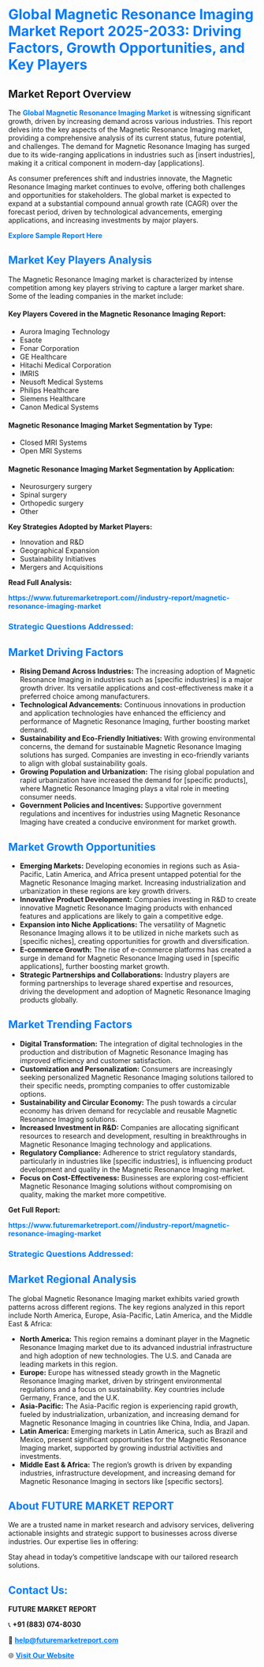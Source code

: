 <h1 style="color: #007BFF;">Global Magnetic Resonance Imaging Market Report 2025-2033: Driving Factors, Growth Opportunities, and Key Players</h1>

<section id="overview">
<h2>Market Report Overview</h2>
<p>The <a href="https://www.futuremarketreport.com//industry-report/magnetic-resonance-imaging-market" style="color: #007BFF; text-decoration: none;"><strong>Global Magnetic Resonance Imaging Market</strong></a> is witnessing significant growth, driven by increasing demand across various industries. This report delves into the key aspects of the Magnetic Resonance Imaging market, providing a comprehensive analysis of its current status, future potential, and challenges. The demand for Magnetic Resonance Imaging has surged due to its wide-ranging applications in industries such as [insert industries], making it a critical component in modern-day [applications].</p>
<p>As consumer preferences shift and industries innovate, the Magnetic Resonance Imaging market continues to evolve, offering both challenges and opportunities for stakeholders. The global market is expected to expand at a substantial compound annual growth rate (CAGR) over the forecast period, driven by technological advancements, emerging applications, and increasing investments by major players.</p>
</section>

<section id="overview">
<p><a href="https://www.futuremarketreport.com//request-sample/reportId=55855" style="color: #007BFF; text-decoration: none;"><strong>Explore Sample Report Here</strong></a></p>
</section>

<section id="key-players">
<h2 style="color: #007BFF;">Market Key Players Analysis</h2>
<p>The Magnetic Resonance Imaging market is characterized by intense competition among key players striving to capture a larger market share. Some of the leading companies in the market include:</p>
<h4>Key Players Covered in the Magnetic Resonance Imaging Report:</h4>
<ul><li>Aurora Imaging Technology</li><li>Esaote</li><li>Fonar Corporation</li><li>GE Healthcare</li><li>Hitachi Medical Corporation</li><li>IMRIS</li><li>Neusoft Medical Systems</li><li>Philips Healthcare</li><li>Siemens Healthcare</li><li>Canon Medical Systems</li></ul>
<h4>Magnetic Resonance Imaging Market Segmentation by Type:</h4>
<ul><li>Closed MRI Systems</li><li>Open MRI Systems</li></ul>

<h4>Magnetic Resonance Imaging Market Segmentation by Application:</h4>
<ul><li>Neurosurgery surgery</li><li>Spinal surgery</li><li>Orthopedic surgery</li><li>Other</li></ul>
<p><strong>Key Strategies Adopted by Market Players:</strong></p>
<ul>
<li>Innovation and R&D</li>
<li>Geographical Expansion</li>
<li>Sustainability Initiatives</li>
<li>Mergers and Acquisitions</li>
</ul>
</section>

<section>
<p><strong>Read Full Analysis: </strong></p><a href="https://www.futuremarketreport.com//industry-report/magnetic-resonance-imaging-market" style="color: #007BFF; text-decoration: none;"><strong>https://www.futuremarketreport.com//industry-report/magnetic-resonance-imaging-market</strong></a>
<h3 style="color: #007BFF;">Strategic Questions Addressed:</h3>
</section>

<section id="driving-factors">
<h2 style="color: #007BFF;">Market Driving Factors</h2>
<ul>
<li><strong>Rising Demand Across Industries:</strong> The increasing adoption of Magnetic Resonance Imaging in industries such as [specific industries] is a major growth driver. Its versatile applications and cost-effectiveness make it a preferred choice among manufacturers.</li>
<li><strong>Technological Advancements:</strong> Continuous innovations in production and application technologies have enhanced the efficiency and performance of Magnetic Resonance Imaging, further boosting market demand.</li>
<li><strong>Sustainability and Eco-Friendly Initiatives:</strong> With growing environmental concerns, the demand for sustainable Magnetic Resonance Imaging solutions has surged. Companies are investing in eco-friendly variants to align with global sustainability goals.</li>
<li><strong>Growing Population and Urbanization:</strong> The rising global population and rapid urbanization have increased the demand for [specific products], where Magnetic Resonance Imaging plays a vital role in meeting consumer needs.</li>
<li><strong>Government Policies and Incentives:</strong> Supportive government regulations and incentives for industries using Magnetic Resonance Imaging have created a conducive environment for market growth.</li>
</ul>
</section>

<section id="growth-opportunities">
<h2 style="color: #007BFF;">Market Growth Opportunities</h2>
<ul>
<li><strong>Emerging Markets:</strong> Developing economies in regions such as Asia-Pacific, Latin America, and Africa present untapped potential for the Magnetic Resonance Imaging market. Increasing industrialization and urbanization in these regions are key growth drivers.</li>
<li><strong>Innovative Product Development:</strong> Companies investing in R&D to create innovative Magnetic Resonance Imaging products with enhanced features and applications are likely to gain a competitive edge.</li>
<li><strong>Expansion into Niche Applications:</strong> The versatility of Magnetic Resonance Imaging allows it to be utilized in niche markets such as [specific niches], creating opportunities for growth and diversification.</li>
<li><strong>E-commerce Growth:</strong> The rise of e-commerce platforms has created a surge in demand for Magnetic Resonance Imaging used in [specific applications], further boosting market growth.</li>
<li><strong>Strategic Partnerships and Collaborations:</strong> Industry players are forming partnerships to leverage shared expertise and resources, driving the development and adoption of Magnetic Resonance Imaging products globally.</li>
</ul>
</section>

<section id="trending-factors">
<h2 style="color: #007BFF;">Market Trending Factors</h2>
<ul>
<li><strong>Digital Transformation:</strong> The integration of digital technologies in the production and distribution of Magnetic Resonance Imaging has improved efficiency and customer satisfaction.</li>
<li><strong>Customization and Personalization:</strong> Consumers are increasingly seeking personalized Magnetic Resonance Imaging solutions tailored to their specific needs, prompting companies to offer customizable options.</li>
<li><strong>Sustainability and Circular Economy:</strong> The push towards a circular economy has driven demand for recyclable and reusable Magnetic Resonance Imaging solutions.</li>
<li><strong>Increased Investment in R&D:</strong> Companies are allocating significant resources to research and development, resulting in breakthroughs in Magnetic Resonance Imaging technology and applications.</li>
<li><strong>Regulatory Compliance:</strong> Adherence to strict regulatory standards, particularly in industries like [specific industries], is influencing product development and quality in the Magnetic Resonance Imaging market.</li>
<li><strong>Focus on Cost-Effectiveness:</strong> Businesses are exploring cost-efficient Magnetic Resonance Imaging solutions without compromising on quality, making the market more competitive.</li>
</ul>
</section>

<section>
<p><strong>Get Full Report: </strong></p><a href="https://www.futuremarketreport.com//industry-report/magnetic-resonance-imaging-market" style="color: #007BFF; text-decoration: none;"><strong>https://www.futuremarketreport.com//industry-report/magnetic-resonance-imaging-market</strong></a>
<h3 style="color: #007BFF;">Strategic Questions Addressed:</h3>
</section>


<section id="regional-analysis">
<h2 style="color: #007BFF;">Market Regional Analysis</h2>
<p>The global Magnetic Resonance Imaging market exhibits varied growth patterns across different regions. The key regions analyzed in this report include North America, Europe, Asia-Pacific, Latin America, and the Middle East & Africa:</p>
<ul>
<li><strong>North America:</strong> This region remains a dominant player in the Magnetic Resonance Imaging market due to its advanced industrial infrastructure and high adoption of new technologies. The U.S. and Canada are leading markets in this region.</li>
<li><strong>Europe:</strong> Europe has witnessed steady growth in the Magnetic Resonance Imaging market, driven by stringent environmental regulations and a focus on sustainability. Key countries include Germany, France, and the U.K.</li>
<li><strong>Asia-Pacific:</strong> The Asia-Pacific region is experiencing rapid growth, fueled by industrialization, urbanization, and increasing demand for Magnetic Resonance Imaging in countries like China, India, and Japan.</li>
<li><strong>Latin America:</strong> Emerging markets in Latin America, such as Brazil and Mexico, present significant opportunities for the Magnetic Resonance Imaging market, supported by growing industrial activities and investments.</li>
<li><strong>Middle East & Africa:</strong> The region’s growth is driven by expanding industries, infrastructure development, and increasing demand for Magnetic Resonance Imaging in sectors like [specific sectors].</li>
</ul>
</section>

<footer>
<h2 style="color: #007BFF;">About FUTURE MARKET REPORT</h2>
<p>We are a trusted name in market research and advisory services, delivering actionable insights and strategic support to businesses across diverse industries. Our expertise lies in offering:</p>

<p>Stay ahead in today’s competitive landscape with our tailored research solutions.</p>

<h2 style="color: #007BFF;">Contact Us:</h2>
<p><strong>FUTURE MARKET REPORT</strong></p>
<p>📞 <strong>+91 (883) 074-8030</strong></p>
<p>📧 <strong><a href="mailto:help@futuremarketreport.com" style="color: #007BFF;">help@futuremarketreport.com</a></strong></p>
<p>🌐 <strong><a href="https://www.futuremarketreport.com/" style="color: #007BFF;">Visit Our Website</a></strong></p>
</footer>